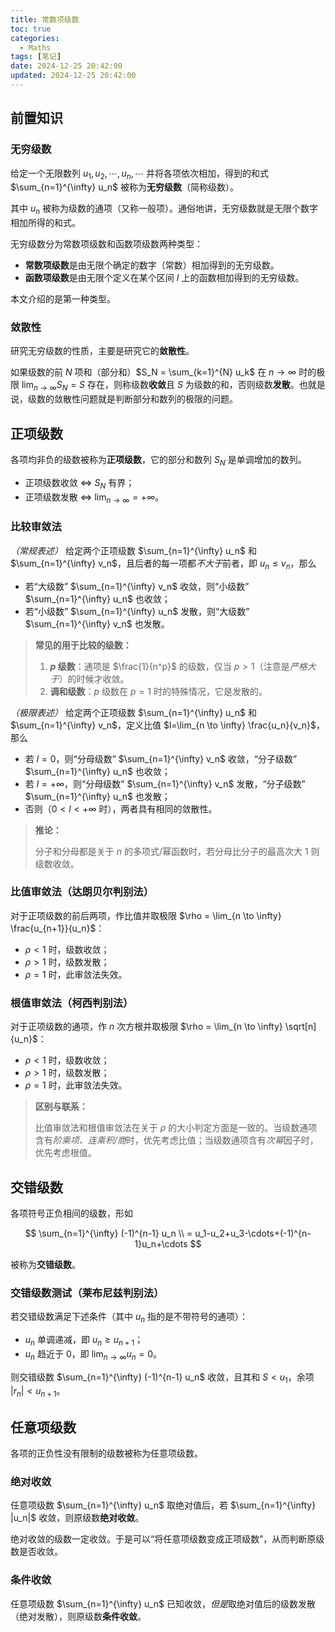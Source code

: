 ```yaml
---
title: 常数项级数
toc: true
categories:
  - Maths
tags: [笔记]
date: 2024-12-25 20:42:00
updated: 2024-12-25 20:42:00
---
```


## 前置知识

### 无穷级数

给定一个无限数列 $u_1,u_2,\cdots,u_n,\cdots$ 并将各项依次相加，得到的和式 $\sum_{n=1}^{\infty} u_n$ 被称为**无穷级数**（简称级数）。

其中 $u_n$ 被称为级数的通项（又称一般项）。通俗地讲，无穷级数就是无限个数字相加所得的和式。

<!-- more -->

无穷级数分为常数项级数和函数项级数两种类型：

- **常数项级数**是由无限个确定的数字（常数）相加得到的无穷级数。
- **函数项级数**是由无限个定义在某个区间 $I$ 上的函数相加得到的无穷级数。

本文介绍的是第一种类型。

### 敛散性

研究无穷级数的性质，主要是研究它的**敛散性**。

如果级数的前 $N$ 项和（部分和）$S_N = \sum_{k=1}^{N} u_k$ 在 $n \to \infty$ 时的极限 $\lim_{n \to \infty} S_N = S$ 存在，则称级数**收敛**且 $S$ 为级数的和，否则级数**发散**。也就是说，级数的敛散性问题就是判断部分和数列的极限的问题。

## 正项级数

各项均非负的级数被称为**正项级数**，它的部分和数列 $S_N$ 是单调增加的数列。

- 正项级数收敛 $\Leftrightarrow$ $S_N$ 有界；
- 正项级数发散 $\Leftrightarrow$ $\lim_{n \to \infty}=+\infty$。

### 比较审敛法

*（常规表述）* 给定两个正项级数 $\sum_{n=1}^{\infty} u_n$ 和 $\sum_{n=1}^{\infty} v_n$，且后者的每一项都*不大于*前者，即 $u_n \leq v_n$，那么

- 若“大级数” $\sum_{n=1}^{\infty} v_n$ 收敛，则“小级数” $\sum_{n=1}^{\infty} u_n$ 也收敛；
- 若“小级数” $\sum_{n=1}^{\infty} u_n$ 发散，则“大级数” $\sum_{n=1}^{\infty} v_n$ 也发散。

> **常见的用于比较的级数：**
>
> 1. **$p$ 级数**：通项是 $\frac{1}{n^p}$ 的级数，仅当 $p>1$（注意是*严格大于*）的时候才收敛。
> 2. **调和级数**：$p$ 级数在 $p=1$ 时的特殊情况，它是发散的。

*（极限表述）* 给定两个正项级数 $\sum_{n=1}^{\infty} u_n$ 和 $\sum_{n=1}^{\infty} v_n$，定义比值 $l=\lim_{n \to \infty} \frac{u_n}{v_n}$，那么

- 若 $l=0$，则“分母级数” $\sum_{n=1}^{\infty} v_n$ 收敛，“分子级数” $\sum_{n=1}^{\infty} u_n$ 也收敛；
- 若 $l=+\infty$，则“分母级数” $\sum_{n=1}^{\infty} v_n$ 发散，“分子级数” $\sum_{n=1}^{\infty} u_n$ 也发散；
- 否则（$0<l<+\infty$ 时），两者具有相同的敛散性。

> **推论：**
>
> 分子和分母都是关于 $n$ 的多项式/幂函数时，若分母比分子的最高次大 $1$ 则级数收敛。

### 比值审敛法（达朗贝尔判别法）

对于正项级数的前后两项，作比值并取极限 $\rho = \lim_{n \to \infty} \frac{u_{n+1}}{u_n}$：

- $\rho<1$ 时，级数收敛；
- $\rho>1$ 时，级数发散；
- $\rho=1$ 时，此审敛法失效。

### 根值审敛法（柯西判别法）

对于正项级数的通项，作 $n$ 次方根并取极限 $\rho = \lim_{n \to \infty} \sqrt[n]{u_n}$：

- $\rho<1$ 时，级数收敛；
- $\rho>1$ 时，级数发散；
- $\rho=1$ 时，此审敛法失效。

> **区别与联系：**
> 
> 比值审敛法和根值审敛法在关于 $\rho$ 的大小判定方面是一致的。当级数通项含有*阶乘项、连乘积/商*时，优先考虑比值；当级数通项含有*次幂*因子时，优先考虑根值。

## 交错级数

各项符号正负相间的级数，形如

$$
\sum_{n=1}^{\infty} (-1)^{n-1} u_n \\
= u_1-u_2+u_3-\cdots+(-1)^{n-1}u_n+\cdots
$$

被称为**交错级数**。

### 交错级数测试（莱布尼兹判别法）

若交错级数满足下述条件（其中 $u_n$ 指的是不带符号的通项）：

- $u_n$ 单调递减，即 $u_n \geq u_{n+1}$；
- $u_n$ 趋近于 $0$，即 $\lim_{n \to \infty} u_n = 0$。

则交错级数 $\sum_{n=1}^{\infty} (-1)^{n-1} u_n$ 收敛，且其和 $S<u_1$，余项 $|r_n|<u_{n+1}$。

## 任意项级数

各项的正负性没有限制的级数被称为任意项级数。

### 绝对收敛

任意项级数 $\sum_{n=1}^{\infty} u_n$ 取绝对值后，若 $\sum_{n=1}^{\infty} |u_n|$ 收敛，则原级数**绝对收敛**。

绝对收敛的级数一定收敛。于是可以“将任意项级数变成正项级数”，从而判断原级数是否收敛。

### 条件收敛

任意项级数 $\sum_{n=1}^{\infty} u_n$ 已知收敛，*但是*取绝对值后的级数发散（绝对发散），则原级数**条件收敛**。
